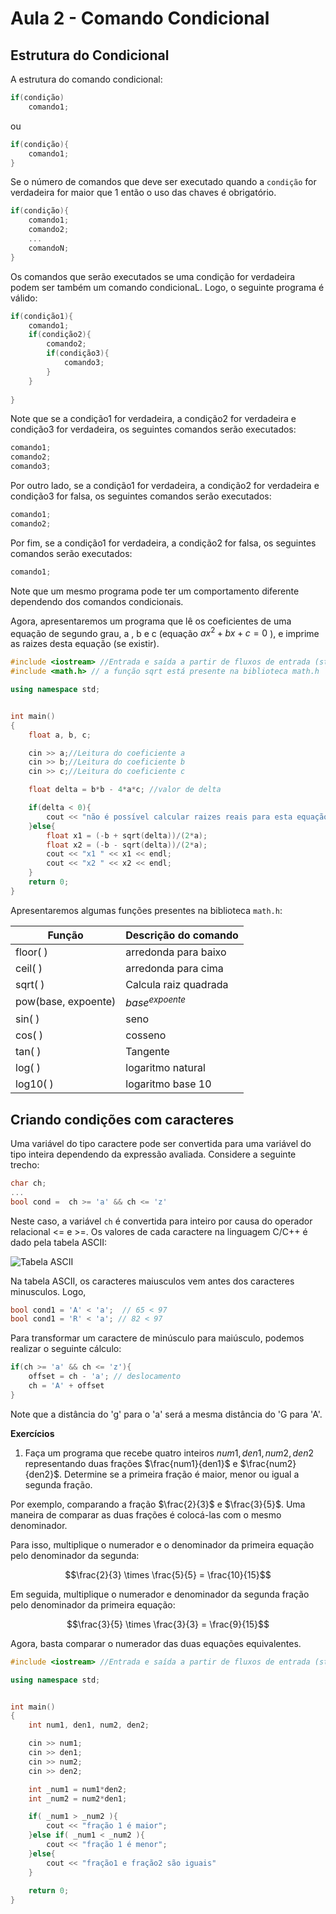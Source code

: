 # Aula 2 - Comando Condicional

## Estrutura do Condicional

A estrutura do comando condicional:
```cpp
if(condição)
    comando1;
```
ou
```cpp
if(condição){
    comando1;
}
```
Se o número de comandos que deve ser executado quando a  ``condição`` for verdadeira for maior que 1 então o uso das chaves é obrigatório.


```cpp
if(condição){
    comando1;
    comando2;
    ...
    comandoN;
}
```

Os comandos que serão executados se uma condição for verdadeira podem ser também um comando condicionaL. Logo, o seguinte programa é válido:

```cpp
if(condição1){
    comando1;
    if(condição2){
        comando2;
        if(condição3){
            comando3;
        }
    }
    
}
```

Note que se a condição1 for verdadeira, a condição2 for verdadeira e condição3 for verdadeira, os seguintes comandos serão executados:

```cpp
comando1;
comando2;
comando3;
```

Por outro lado, se a condição1 for verdadeira, a condição2 for verdadeira e condição3 for falsa, os seguintes comandos serão executados:

```cpp
comando1;
comando2;
```

Por fim, se a condição1 for verdadeira, a condição2 for falsa, os seguintes comandos serão executados:

```cpp
comando1;
```

Note que um mesmo programa pode ter um comportamento diferente dependendo dos comandos condicionais.

Agora, apresentaremos um programa que lê os coeficientes de uma equação de segundo grau, a , b e c (equação $ax^2 + bx + c = 0$ ), e imprime as raizes desta equação (se existir).

```cpp
#include <iostream> //Entrada e saída a partir de fluxos de entrada (stream)
#include <math.h> // a função sqrt está presente na biblioteca math.h

using namespace std;


int main()
{
    float a, b, c;

    cin >> a;//Leitura do coeficiente a
    cin >> b;//Leitura do coeficiente b
    cin >> c;//Leitura do coeficiente c

    float delta = b*b - 4*a*c; //valor de delta

    if(delta < 0){
        cout << "não é possı́vel calcular raizes reais para esta equação\n";
    }else{
        float x1 = (-b + sqrt(delta))/(2*a);
        float x2 = (-b - sqrt(delta))/(2*a);
        cout << "x1 " << x1 << endl;
        cout << "x2 " << x2 << endl;
    }
    return 0;
}
```

Apresentaremos algumas funções presentes na biblioteca ``math.h``:


|Função|	Descrição do comando|
|------|------------------------|
|floor( )|	arredonda para baixo|
|ceil( )|	arredonda para cima|
|sqrt( )|	Calcula raiz quadrada|
|pow(base, expoente)|	$base^{expoente}$|
|sin( )	|seno|
|cos( )	|cosseno|
|tan( )	|Tangente|
|log( )	|logaritmo natural|
|log10( )|	logaritmo base 10|


## Criando condições com caracteres

Uma variável do tipo caractere pode ser convertida para uma variável do tipo inteira dependendo da expressão avaliada. Considere a seguinte trecho:

```cpp
char ch;
...
bool cond =  ch >= 'a' && ch <= 'z'
```

Neste caso, a variável `ch` é convertida para inteiro por causa do operador relacional <= e >=. Os valores de cada caractere na linguagem C/C++ é dado pela tabela ASCII:


![Tabela ASCII](http://2.bp.blogspot.com/-dW9CA_8lGtU/VnAhc-kv__I/AAAAAAAA3CY/ANBbi7bwYOw/s640/Ashampoo_Snap_2015.12.15_12h18m58s_035_.png)


Na tabela ASCII, os caracteres maiusculos vem antes dos caracteres minusculos. Logo,

```cpp
bool cond1 = 'A' < 'a';  // 65 < 97
bool cond1 = 'R' < 'a'; // 82 < 97
```

Para transformar um caractere de minúsculo para maiúsculo, podemos realizar o seguinte cálculo:

```cpp
if(ch >= 'a' && ch <= 'z'){
    offset = ch - 'a'; // deslocamento
    ch = 'A' + offset
}
```

Note que a distância do 'g' para o 'a' será a mesma distância do 'G para 'A'.

**Exercícios**

1. Faça um programa que recebe quatro inteiros $num1,den1,num2,den2$ representando duas frações $\frac{num1}{den1}$ e $\frac{num2}{den2}$. Determine se a primeira fração é maior, menor ou igual a segunda fração.

Por exemplo, comparando a  fração $\frac{2}{3}$ e $\frac{3}{5}$. Uma maneira de comparar as duas frações é colocá-las com o mesmo denominador.

Para isso, multiplique o numerador e o denominador da primeira equação pelo denominador da segunda:

$$\frac{2}{3} \times \frac{5}{5} = \frac{10}{15}$$

Em seguida, multiplique o numerador e denominador da segunda fração pelo denominador da primeira equação:

$$\frac{3}{5} \times \frac{3}{3} = \frac{9}{15}$$

Agora, basta comparar o numerador das duas equações equivalentes.

```cpp
#include <iostream> //Entrada e saída a partir de fluxos de entrada (stream)

using namespace std;


int main()
{
    int num1, den1, num2, den2;

    cin >> num1;
    cin >> den1;
    cin >> num2;
    cin >> den2;

    int _num1 = num1*den2;
    int _num2 = num2*den1;

    if( _num1 > _num2 ){
        cout << "fração 1 é maior";
    }else if( _num1 < _num2 ){
        cout << "fração 1 é menor";
    }else{
        cout << "fração1 e fração2 são iguais"
    }
    
    return 0;
}
```












